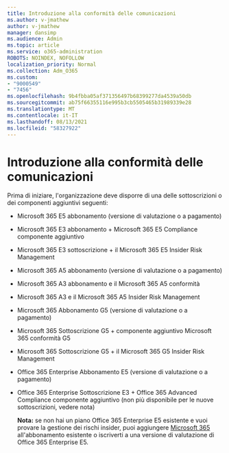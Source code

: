 ```yaml
---
title: Introduzione alla conformità delle comunicazioni
ms.author: v-jmathew
author: v-jmathew
manager: dansimp
ms.audience: Admin
ms.topic: article
ms.service: o365-administration
ROBOTS: NOINDEX, NOFOLLOW
localization_priority: Normal
ms.collection: Adm_O365
ms.custom:
- "9000549"
- "7456"
ms.openlocfilehash: 9b4fbba05af371356497b68399277da4539a50db
ms.sourcegitcommit: ab75f66355116e995b3cb5505465b31989339e28
ms.translationtype: MT
ms.contentlocale: it-IT
ms.lasthandoff: 08/13/2021
ms.locfileid: "58327922"
---
```

# <a name="get-started-with-communication-compliance"></a>Introduzione alla conformità delle comunicazioni

Prima di iniziare, l'organizzazione deve disporre di una delle sottoscrizioni o dei componenti aggiuntivi seguenti:

* Microsoft 365 E5 abbonamento (versione di valutazione o a pagamento)
* Microsoft 365 E3 abbonamento + Microsoft 365 E5 Compliance componente aggiuntivo
* Microsoft 365 E3 sottoscrizione + il Microsoft 365 E5 Insider Risk Management
* Microsoft 365 A5 abbonamento (versione di valutazione o a pagamento)
* Microsoft 365 A3 abbonamento e il Microsoft 365 A5 conformità
* Microsoft 365 A3 e il Microsoft 365 A5 Insider Risk Management
* Microsoft 365 Abbonamento G5 (versione di valutazione o a pagamento)
* Microsoft 365 Sottoscrizione G5 + componente aggiuntivo Microsoft 365 conformità G5
* Microsoft 365 Sottoscrizione G5 + il Microsoft 365 G5 Insider Risk Management
* Office 365 Enterprise Abbonamento E5 (versione di valutazione o a pagamento)
* Office 365 Enterprise Sottoscrizione E3 + Office 365 Advanced Compliance componente aggiuntivo (non più disponibile per le nuove sottoscrizioni, vedere nota)

    **Nota:** se non hai un piano Office 365 Enterprise E5 esistente e vuoi provare la gestione dei rischi insider, puoi aggiungere [Microsoft 365](https://go.microsoft.com/fwlink/?linkid=2130508) all'abbonamento esistente o iscriverti a una versione di valutazione di Office 365 Enterprise E5.

